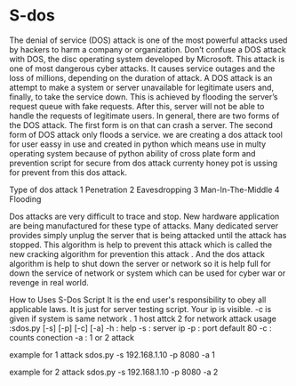# S-dos
The denial of service (DOS) attack is one of the most powerful attacks used by hackers to harm a company or organization. Don’t confuse a DOS attack with DOS, the disc operating system developed by Microsoft. This attack is one of most dangerous cyber attacks. It causes service outages and the loss of millions, depending on the duration of attack. A DOS attack is an attempt to make a system or server unavailable for legitimate users and, finally, to take the service down. This is achieved by flooding the server’s request queue with fake requests. After this, server will not be able to handle the requests of legitimate users. In general, there are two forms of the DOS attack. The first form is on that can crash a server. The second form of DOS attack only floods a service.  we are creating a dos attack tool for user eassy in use and created in python which means use in multy operating system because of python ability of cross plate form and prevention script  for secure from dos attack currenty honey pot is ussing for prevent from this dos attack.

Type of dos attack 
1 Penetration
2 Eavesdropping
3 Man-In-The-Middle
4 Flooding

Dos attacks are very difficult to trace and stop. New hardware application are being manufactured for these type of attacks. Many dedicated server provides simply unplug the server that is being attacked until the attack has stopped. This algorithm is help to prevent this attack which is called the new cracking algorithm for prevention this attack . And the dos attack algorithm is help to shut down the server or network so it is help full for down the service of network or system which can be used for cyber war or revenge in real world.

How to Uses
S-Dos Script
	It is the end user's responsibility to obey all applicable laws.	It is just for server testing script. Your ip is visible. 
	-c is given if system is same network . 
  1 host attck 2 for network attack
	usage :sdos.py [-s] [-p] [-c] [-a]
	-h : help
	-s : server ip
	-p : port default 80
	-c : counts conection
	-a : 1 or 2 attack 
  
  example for 1 attack 
  sdos.py -s 192.168.1.10 -p 8080  -a 1
  
   example for 2 attack 
  sdos.py -s 192.168.1.10 -p 8080  -a 2
